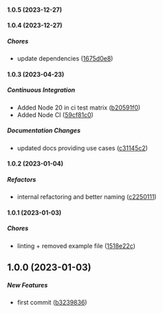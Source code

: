 #### 1.0.5 (2023-12-27)

#### 1.0.4 (2023-12-27)

##### Chores

*  update dependencies ([1675d0e8](https://github.com/Cadienvan/force-return/commit/1675d0e80801de4e6c974b29bdb20062f047c8cd))

#### 1.0.3 (2023-04-23)

##### Continuous Integration

*  Added Node 20 in ci test matrix ([b20591f0](https://github.com/Cadienvan/force-return/commit/b20591f0c7ef20cfa7e1504001c38de3fde9e5dc))
*  Added Node CI ([59cf81c0](https://github.com/Cadienvan/force-return/commit/59cf81c01592f92c6079e5cfd9c908b270f59200))

##### Documentation Changes

*  updated docs providing use cases ([c31145c2](https://github.com/Cadienvan/force-return/commit/c31145c2bb9fb30f0cf315c4678e8e5440f4b9ba))

#### 1.0.2 (2023-01-04)

##### Refactors

*  internal refactoring and better naming ([c2250111](https://github.com/Cadienvan/force-return/commit/c2250111187f5c9d066fbf28205cecd9565c0a9b))

#### 1.0.1 (2023-01-03)

##### Chores

*  linting + removed example file ([1518e22c](https://github.com/Cadienvan/force-return/commit/1518e22c699be674ce86cb298bb48a340b9309c0))

## 1.0.0 (2023-01-03)

##### New Features

*  first commit ([b3239836](https://github.com/Cadienvan/force-return/commit/b323983699a914f54afd0144302c519b281e3745))

